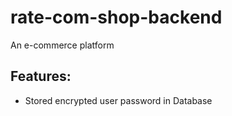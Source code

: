 # rate-com-shop-backend

An e-commerce platform

Features:
-

- Stored encrypted user password in Database